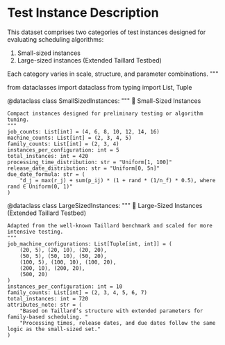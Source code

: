 
# Test Instance Description

This dataset comprises two categories of test instances designed for evaluating scheduling algorithms:
1. Small-sized instances
2. Large-sized instances (Extended Taillard Testbed)

Each category varies in scale, structure, and parameter combinations.
"""

from dataclasses import dataclass
from typing import List, Tuple

@dataclass
class SmallSizedInstances:
    """
    🔹 Small-Sized Instances

    Compact instances designed for preliminary testing or algorithm tuning.
    """
    job_counts: List[int] = (4, 6, 8, 10, 12, 14, 16)
    machine_counts: List[int] = (2, 3, 4, 5)
    family_counts: List[int] = (2, 3, 4)
    instances_per_configuration: int = 5
    total_instances: int = 420
    processing_time_distribution: str = "Uniform[1, 100]"
    release_date_distribution: str = "Uniform[0, 5n]"
    due_date_formula: str = (
        "d_j = max(r_j) + sum(p_ij) * (1 + rand * (1/n_f) * 0.5), where rand ∈ Uniform(0, 1)"
    )

@dataclass
class LargeSizedInstances:
    """
    🔸 Large-Sized Instances (Extended Taillard Testbed)

    Adapted from the well-known Taillard benchmark and scaled for more intensive testing.
    """
    job_machine_configurations: List[Tuple[int, int]] = (
        (20, 5), (20, 10), (20, 20),
        (50, 5), (50, 10), (50, 20),
        (100, 5), (100, 10), (100, 20),
        (200, 10), (200, 20),
        (500, 20)
    )
    instances_per_configuration: int = 10
    family_counts: List[int] = (2, 3, 4, 5, 6, 7)
    total_instances: int = 720
    attributes_note: str = (
        "Based on Taillard’s structure with extended parameters for family-based scheduling. "
        "Processing times, release dates, and due dates follow the same logic as the small-sized set."
    )
